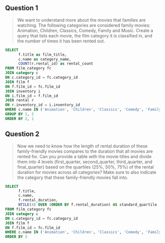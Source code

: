 ## Question 1
> We want to understand more about the movies that families are watching. The following categories are considered family movies: Animation, Children, Classics, Comedy, Family and Music. Create a query that lists each movie, the film category it is classified in, and the number of times it has been rented out.

```sql
SELECT 
      f.title as film_title, 
      c.name as category_name, 
      COUNT(r.rental_id) as rental_count
FROM film_category fc
JOIN category c
ON c.category_id = fc.category_id
JOIN film f
ON f.film_id = fc.film_id
JOIN inventory i
ON i.film_id = f.film_id
JOIN rental r 
ON r.inventory_id = i.inventory_id
WHERE c.name IN ('Animation', 'Children', 'Classics', 'Comedy', 'Family', 'Music')
GROUP BY 1, 2
ORDER BY 2, 1
```

## Question 2
> Now we need to know how the length of rental duration of these family-friendly movies compares to the duration that all movies are rented for. Can you provide a table with the movie titles and divide them into 4 levels (first_quarter, second_quarter, third_quarter, and final_quarter) based on the quartiles (25%, 50%, 75%) of the rental duration for movies across all categories? Make sure to also indicate the category that these family-friendly movies fall into.

```sql
SELECT 
      f.title, 
      c.name, 
      f.rental_duration, 
      NTILE(4) OVER (ORDER BY f.rental_duration) AS standard_quartile
FROM film_category fc
JOIN category c
ON c.category_id = fc.category_id
JOIN film f
ON f.film_id = fc.film_id
WHERE c.name IN ('Animation', 'Children', 'Classics', 'Comedy', 'Family', 'Music')
ORDER BY 3
```